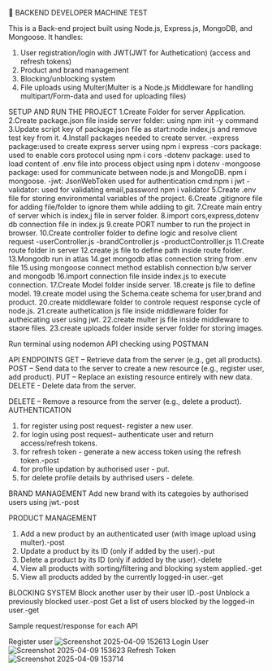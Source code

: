🚀 BACKEND DEVELOPER MACHINE TEST

This is a Back-end project built using Node.js, Express.js, MongoDB, and Mongoose.
It handles:
1. User registration/login with JWT(JWT for Authetication) (access and refresh tokens)
2. Product and brand management
3. Blocking/unblocking system
4. File uploads using Multer(Multer is a Node.js Middleware for handling multipart/Form-data and used for  uploading files)


SETUP AND RUN THE PROJECT
1.Create Folder for server Application.
2.Create package.json file inside server folder: using npm init -y command
3.Update script key of package.json file as start:node index,js and remove test key from it.
4.Install packages needed to create server.
  -express package:used to create express server using npm i express
  -cors package: used to enable cors protocol using npm i cors
  -dotenv package: used to load content of .env file into process object using npm i dotenv
  -mongoose package: used for communicate between node.js and MongoDB. npm i mongoose.
  -jwt: JsonWebToken used for authentication cmd:npm i jwt
  -validator: used for validating email,password npm i validator
5.Create .env file for storing environmental variables of the project.
6.Create .gitignore file for adding file/folder to ignore them while addiing to git.
7.Create main entry of server which is index,j file in server folder.
8.import cors,express,dotenv db connection file in index.js
9.create PORT number to run the project in browser.
10.Create controller folder to define logic and resolve client request
   -userController.js
   -brandController.js
   -productControlller.js
11.Create route folder in server
12.create js file to define path inside route folder.
13.Mongodb run in atlas
14.get mongodb atlas connection string from .env file
15.using mongoose connect method establish connection b/w server and mongodb
16.import connection file inside index.js to execute connection.
17.Create Model folder inside server.
18.create js file to define model.
19.create model using the Schema.ceate schema for user,brand and product.
20.create middleware folder to controle request response cycle of node.js.
21.create authetication js file inside middleware folder for autheicating user using jwt.
22.create multer js file inside middleware to staore files.
23.create uploads folder inside server folder for storing images.

Run terminal using nodemon
API checking using POSTMAN

API ENDPOINTS
GET – Retrieve data from the server (e.g., get all products).
POST – Send data to the server to create a new resource (e.g., register user, add product).
PUT – Replace an existing resource entirely with new data.
DELETE - Delete data from the server.

DELETE – Remove a resource from the server (e.g., delete a product).
AUTHENTICATION
1. for register using post request- register a new user.
2. for login using post request– authenticate user and return access/refresh tokens.
3. for refresh token - generate a new access token using the refresh token.-post
4. for profile updation by authorised user - put.
5. for delete profile details by authrised users - delete.

BRAND MANAGEMENT
Add new brand with its categoies by authorised users using jwt.-post

PRODUCT MANAGEMENT
 1. Add a new product by an authenticated user (with image upload using multer).-post
 2. Update a product by its ID (only if added by the user).-put
 3. Delete a product by its ID (only if added by the user).-delete
 4. View all products with sorting/filtering and blocking system applied.-get
 5. View all products added by the currently logged-in user.-get

BLOCKING SYSTEM
Block another user by their user ID.-post
Unblock a previously blocked user.-post
Get a list of users blocked by the logged-in user.-get



Sample request/response for each API

Register user
![Screenshot 2025-04-09 152613](https://github.com/user-attachments/assets/a97434ab-26b8-4ce3-9810-3d40b7f86e77)
Login User
![Screenshot 2025-04-09 153623](https://github.com/user-attachments/assets/c2311b99-f324-456c-a960-285df037ddbf)
Refresh Token
![Screenshot 2025-04-09 153714](https://github.com/user-attachments/assets/d7258c5d-e2d1-43a2-8863-ef8e1cd65dec)



   








